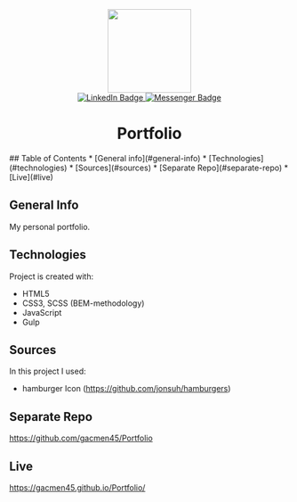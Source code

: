<div align="center">
  <img src="https://media4.giphy.com/media/M9kgjEsLG6LMbYC9dl/giphy.gif?cid=ecf05e47lhf5yvp8z16kerd354beyo5e6fxfuk0mftzb1212&rid=giphy.gif&ct=g" width="150"/>
  <div id="badges">
  <a href="https://www.linkedin.com/in/marek-gacek">
    <img src="https://img.shields.io/badge/LinkedIn-blue?style=for-the-badge&logo=linkedin&logoColor=white" alt="LinkedIn Badge"/>
  </a>
    <a href="https://m.me/marek.gacek.9465">
    <img src="https://img.shields.io/badge/Messenger-white?style=for-the-badge&logo=messenger&logoColor=blue" alt="Messenger Badge"/>
  </a> 
  </div>

# Portfolio

<div align="left">
## Table of Contents
* [General info](#general-info)
* [Technologies](#technologies)
* [Sources](#sources)
* [Separate Repo](#separate-repo)
* [Live](#live)

## General Info
My personal portfolio.

## Technologies
Project is created with:
* HTML5
* CSS3, SCSS (BEM-methodology)
* JavaScript
* Gulp

## Sources
In this project I used:
* hamburger Icon (https://github.com/jonsuh/hamburgers)

## Separate Repo
https://github.com/gacmen45/Portfolio

## Live
https://gacmen45.github.io/Portfolio/

</div>
